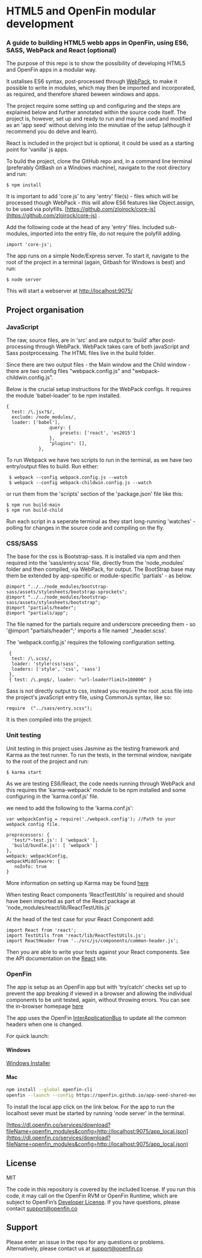 # HTML5 and OpenFin modular development
### A guide to building HTML5 webb apps in OpenFin, using ES6, SASS, WebPack and React (optional)

The purpose of this repo is to show the possibility of developing HTML5 and OpenFin apps in a modular way. 

It ustalises ES6 syntax, post-processed through [WebPack](https://webpack.github.io/), to make it possible to write in modules, which may then be imported and incorporated, as required, and therefore shared beween windows and apps.

The project require some setting up and configuring and the steps are explained below and further annotated within the source code itself. The project is, however, set up and ready to run and may be used and modified as an 'app seed' without delving into the minutiae of the setup (although it recommend you do delve and learn). 

React is included in the project but is optional, it could be used as a starting point for 'vanilla' js apps. 

To build the project, clone the GitHub repo and, in a command line terminal (preferably GitBash on a Windows machine), navigate to the root directory and run:

```
$ npm install
```

It is important to add 'core.js' to any 'entry' file(s) - files which will be processed though WebPack - this will allow ES6 features like Object.assign, to be used via polyfills. [https://github.com/zloirock/core-js](https://github.com/zloirock/core-js) .

Add the following code at the head of any 'entry' files. Included sub-modules, imported into the entry file, do not require the polyfill adding.

```
import 'core-js';
```

The app runs on a simple Node/Express server. To start it, navigate to the root of the project in a terminal (again, Gitbash for Windows is best) and run:

```
$ node server
```

This will start a webserver at [http://localhost:9075/](http://localhost:9075/)

## Project organisation
### JavaScript
The raw, source files, are in 'src' and are output to 'build' after post-processing through WebPack. WebPack takes care of both javaScript and Sass postprocessing. The HTML files live in the build folder. 

Since there are two output files - the Main window and the Child window - there are two config files "webpack.config.js" and "webpack-childwin.config.js".

Below is the crucial setup instructions for the WebPack configs. It requires the module 'babel-loader' to be npm installed.

```
{
  test: /\.jsx?$/, 
  exclude: /node_modules/,
  loader: ['babel'], 
                query: {
                    presets: ['react', 'es2015']
                },
                "plugins": [],
            },
```
To run Webpack we have two scripts to run in the terminal, as we have two entry/output files to build. Run either:

```
 $ webpack --config webpack.config.js --watch
 $ webpack --config webpack-childwin.config.js --watch
```    
or run them from the 'scripts' section of the 'package.json' file like this:

```
$ npm run build-main
$ npm run build-child
```

Run each script in a seperate terminal as they start long-running 'watches' - polling for changes in the source code and compiling on the fly.

### CSS/SASS
The base for the css is Bootstrap-sass. It is installed via npm and then required into the 'sass/entry.scss' file, directly from the 'node_modules' folder and then compiled, via WebPack, for output. The BootStrap base may them be extended by app-specific or module-specific 'partials' - as below.

```
@import "../../node_modules/bootstrap-sass/assets/stylesheets/bootstrap-sprockets";
@import "../../node_modules/bootstrap-sass/assets/stylesheets/bootstrap";
@import "partials/header";
@import "partials/app"; 
```

The file named for the partials require and underscore preceeding them - so '@import "partials/header";' imports a file named '_header.scss'.

The 'webpack.config.js' requires the following configuration setting. 

```
 {
  test: /\.scss/,
  loader: 'style!css!sass',
  loaders: ['style', 'css', 'sass']
 },
 { test: /\.png$/, loader: "url-loader?limit=100000" }
```

Sass is not directly output to css, instead you require the root .scss file into the project's javaScript entry file, using CommonJs syntax, like so: 

```
require  ("../sass/entry.scss");
```
It is then compiled into the project.

### Unit testing
Unit testing in this project uses Jasmine as the testing framework and Karma as the test runner. To run the tests, in the terminal window, navigate to the root of the project and run:

```
$ karma start
```
As we are testing ES6/React, the code needs running through WebPack and this requires the 'karma-webpack' module to be npm installed and some configuring in the 'karma.conf.js' file.

we need to add the following to the 'karma.conf.js':

```
var webpackConfig = require('./webpack.config'); //Path to your webpack config file.
```

```
preprocessors: {
  'test/*-test.js': [ 'webpack' ],
  'build/bundle.js': [ 'webpack' ]
},
webpack: webpackConfig,
webpackMiddleware: {
   noInfo: true
}
```

More information on setting up Karma may be found [here](https://karma-runner.github.io/1.0/index.html) 


When testing React components 'ReactTestUtils' is required and should have been imported as part of the React package at 'node_modules/react/lib/ReactTestUtils.js'

At the head of the test case for your React Component add:

```
import React from 'react';
import TestUtils from 'react/lib/ReactTestUtils.js';
import ReactHeader from '../src/js/components/common-header.js';
```
Then you are able to write your tests against your React components. See the API documentation on the [React](https://facebook.github.io/react/docs/test-utils.html) site. 

### OpenFin
The app is setup as an OpenFin app but with 'try/catch' checks set up to prevent the app breaking if viewed in a browser and allowing the individual components to be unit tested, again, without throwing errors. You can see the in-browser homepage [here](https://openfin.github.io/app-seed-shared-modules/build/index.html)

The app uses the OpenFin [InterApplicationBus](http://cdn.openfin.co/jsdocs/stable/fin.desktop.module_InterApplicationBus.html) to update all the common headers when one is changed. 

For quick launch:

#### Windows

[Windows Installer](https://dl.openfin.co/services/download?fileName=AppSeedSharedModules&config=https://openfin.github.io/app-seed-shared-modules/build/app_local.json)

#### Mac

```bash
npm install --global openfin-cli
openfin --launch --config https://openfin.github.io/app-seed-shared-modules/build/app_local.json
```

To install the local app click on the link below. For the app to run the localhost sever must be started by running 'node server' in the terminal.

[https://dl.openfin.co/services/download?fileName=openfin_modules&config=http://localhost:9075/app_local.json](https://dl.openfin.co/services/download?fileName=openfin_modules&config=http://localhost:9075/app_local.json)

## License
MIT

The code in this repository is covered by the included license.  If you run this code, it may call on the OpenFin RVM or OpenFin Runtime, which are subject to OpenFin’s [Developer License](https://openfin.co/developer-agreement/). If you have questions, please contact support@openfin.co

## Support
Please enter an issue in the repo for any questions or problems. Alternatively, please contact us at support@openfin.co 
